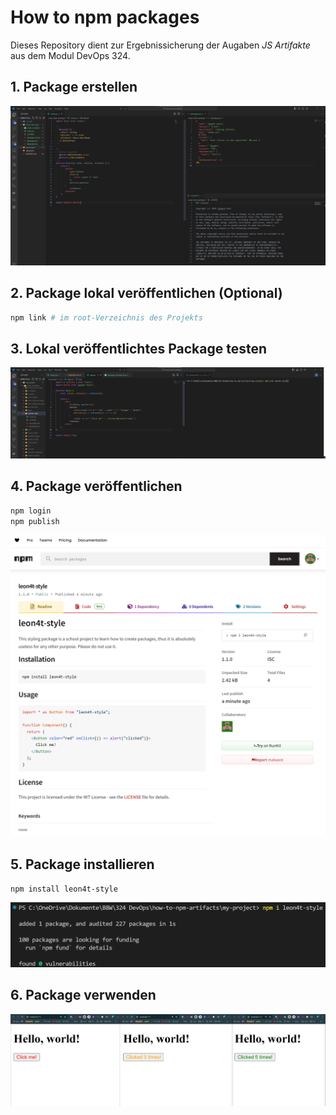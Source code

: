 # How to npm packages

Dieses Repository dient zur Ergebnissicherung der Augaben _JS Artifakte_ aus dem Modul DevOps 324.

## 1. Package erstellen

![package erstellen](package-erstellen.png)

## 2. Package lokal veröffentlichen (Optional)

```bash
npm link # im root-Verzeichnis des Projekts
```

## 3. Lokal veröffentlichtes Package testen

![package testen](package-testen.png)

## 4. Package veröffentlichen

```bash
npm login
npm publish
```

![done](done.png)

## 5. Package installieren

```bash
npm install leon4t-style
```

![install](install.png)

## 6. Package verwenden

![works](works.png)
